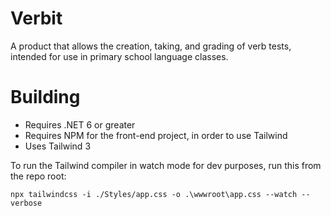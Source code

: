 # Verbit

A product that allows the creation, taking, and grading of verb tests, intended for use in primary school
language classes.

# Building

- Requires .NET 6 or greater
- Requires NPM for the front-end project, in order to use Tailwind
- Uses Tailwind 3

To run the Tailwind compiler in watch mode for dev purposes, run this from the repo root:

```
npx tailwindcss -i ./Styles/app.css -o .\wwwroot\app.css --watch --verbose
```